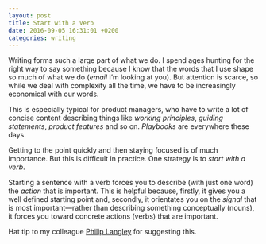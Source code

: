 ```yaml
---
layout: post
title: Start with a Verb
date: 2016-09-05 16:31:01 +0200
categories: writing
---
```


Writing forms such a large part of what we do. I spend ages hunting for the right way to say something because I know that the words that I use shape so much of what we do (*email* I’m looking at you). But attention is scarce, so while we deal with complexity all the time, we have to be increasingly economical with our words.

This is especially typical for product managers, who have to write a lot of concise content describing things like *working principles*, *guiding statements*, *product features* and so on. *Playbooks* are everywhere these days.

Getting to the point quickly and then staying focused is of much importance. But this is difficult in practice. One strategy is to *start with a verb*.

Starting a sentence with a verb forces you to describe (with just one word) the *action* that is important. This is helpful because, firstly, it gives you a well defined starting point and, secondly, it orientates you on the *signal* that is most important—rather than describing something conceptually (nouns), it forces you toward concrete actions (verbs) that are important.

Hat tip to my colleague [Philip Langley](http://twitter.com/philiplangleyza) for suggesting this.

